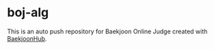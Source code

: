 # boj-alg
This is an auto push repository for Baekjoon Online Judge created with [BaekjoonHub](https://github.com/BaekjoonHub/BaekjoonHub).
